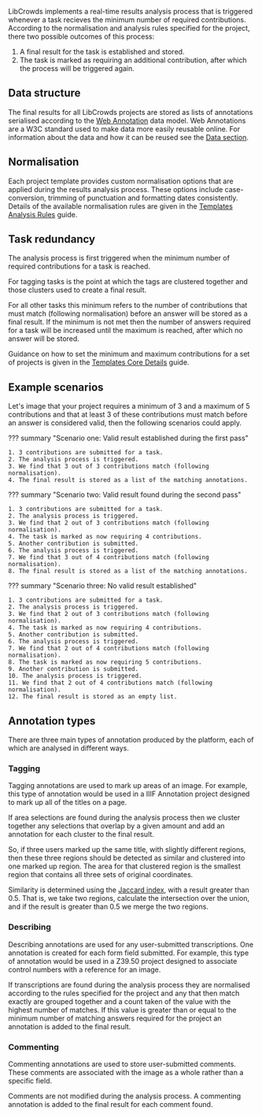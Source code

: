 
LibCrowds implements a real-time results analysis process that is triggered
whenever a task recieves the minimum number of required contributions.
According to the normalisation and analysis rules specified for the project,
there two possible outcomes of this process:

1. A final result for the task is established and stored.
2. The task is marked as requiring an additional contribution, after which the
process will be triggered again.

## Data structure

The final results for all LibCrowds projects are stored as lists of annotations
serialised according to the [Web Annotation](https://www.w3.org/annotation/)
data model. Web Annotations are a W3C standard used to make data more easily
reusable online. For information about the data and how it can be reused see
the [Data section](/data.md).

## Normalisation

Each project template provides custom normalisation options that are applied
during the results analysis process. These options include case-conversion,
trimming of punctuation and formatting dates consistently. Details of the
available normalisation rules are given in the
[Templates Analysis Rules](/templates/analysis.md) guide.

## Task redundancy

The analysis process is first triggered when the minimum number of required
contributions for a task is reached.

For tagging tasks is the point at which the tags are clustered together and
those clusters used to create a final result.

For all other tasks this minimum refers to the number of contributions that
must match (following normalisation) before an answer will be stored as a final
result. If the minimum is not met then the number of answers required for a
task will be increased until the maximum is reached, after which no answer
will be stored.

Guidance on how to set the minimum and maximum contributions for a set
of projects is given in the [Templates Core Details](/templates/details.md)
guide.

## Example scenarios

Let's image that your project requires a minimum of 3 and a maximum of 5
contributions and that at least 3 of these contributions must match before an
answer is considered valid, then the following scenarios could apply.

??? summary "Scenario one: Valid result established during the first pass"

    1. 3 contributions are submitted for a task.
    2. The analysis process is triggered.
    3. We find that 3 out of 3 contributions match (following normalisation).
    4. The final result is stored as a list of the matching annotations.

??? summary "Scenario two: Valid result found during the second pass"

    1. 3 contributions are submitted for a task.
    2. The analysis process is triggered.
    3. We find that 2 out of 3 contributions match (following normalisation).
    4. The task is marked as now requiring 4 contributions.
    5. Another contribution is submitted.
    6. The analysis process is triggered.
    7. We find that 3 out of 4 contributions match (following normalisation).
    8. The final result is stored as a list of the matching annotations.

??? summary "Scenario three: No valid result established"

    1. 3 contributions are submitted for a task.
    2. The analysis process is triggered.
    3. We find that 2 out of 3 contributions match (following normalisation).
    4. The task is marked as now requiring 4 contributions.
    5. Another contribution is submitted.
    6. The analysis process is triggered.
    7. We find that 2 out of 4 contributions match (following normalisation).
    8. The task is marked as now requiring 5 contributions.
    9. Another contribution is submitted.
    10. The analysis process is triggered.
    11. We find that 2 out of 4 contributions match (following normalisation).
    12. The final result is stored as an empty list.

## Annotation types

There are three main types of annotation produced by the platform, each of
which are analysed in different ways.

### Tagging

Tagging annotations are used to mark up areas of an image. For example, this
type of annotation would be used in a IIIF Annotation project designed to
mark up all of the titles on a page.

If area selections are found during the analysis process then we cluster
together any selections that overlap by a given amount and add an annotation
for each cluster to the final result.

So, if three users marked up the same title, with slightly different regions,
then these three regions should be detected as similar and clustered into one
marked up region. The area for that clustered region is the smallest region
that contains all three sets of original coordinates.

Similarity is determined using the
[Jaccard index](https://en.wikipedia.org/wiki/Jaccard_index), with a result
greater than 0.5. That is, we take two regions, calculate the intersection
over the union, and if the result is greater than 0.5 we merge the two
regions.

### Describing

Describing annotations are used for any user-submitted transcriptions. One
annotation is created for each form field submitted. For example, this type of
annotation would be used in a Z39.50 project designed to associate control
numbers with a reference for an image.

If transcriptions are found during the analysis process they are normalised
according to the rules specified for the project and any that then match
exactly are grouped together and a count taken of the value with the highest
number of matches. If this value is greater than or equal to the minimum
number of matching answers required for the project an annotation is added
to the final result.

### Commenting

Commenting annotations are used to store user-submitted comments. These
comments are associated with the image as a whole rather than a specific field.

Comments are not modified during the analysis process. A commenting annotation
is added to the final result for each comment found.
